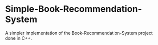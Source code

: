 # Simple-Book-Recommendation-System
A simpler implementation of the Book-Recommendation-System project done in C++.
